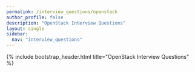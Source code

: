 ```yaml
---
permalink: /interview_questions/openstack
author_profile: false
description: "OpenStack Interview Questions"
layout: single
sidebar:
  nav: "interview_questions"
---
```


{% include bootstrap_header.html title="OpenStack Interview Questions" %}

</body>
